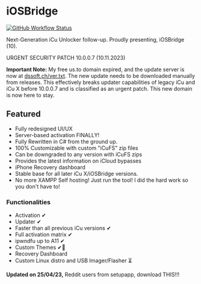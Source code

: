 # iOSBridge

[![GitHub Workflow Status](https://img.shields.io/github/workflow/status/yourusername/your-repo-name/.NET%20Build%20and%20Test/main)](https://github.com/DsSoft-Byte/iOSBridge/actions)

Next-Generation iCu Unlocker follow-up. Proudly presenting, iOSBridge (10).

URGENT SECURITY PATCH 10.0.0.7 (10.11.2023)

**Important Note:** My free us.to domain expired, and the update server is now at [dssoft.ch/ver.txt](https://dssoft.ch/ver.txt). The new update needs to be downloaded manually from releases. This effectively breaks updater capabilities of legacy iCu and iCu X before 10.0.0.7 and is classified as an urgent patch. This new domain is now here to stay.

## Featured

- Fully redesigned UI/UX
- Server-based activation FINALLY!
- Fully Rewritten in C# from the ground up.
- 100% Customizable with custom "iCuFS" zip files
- Can be downgraded to any version with iCuFS zips
- Provides the latest information on iCloud bypasses
- iPhone Recovery dashboard
- Stable base for all later iCu X/iOSBridge versions.
- No more XAMPP Self hosting! Just run the tool! I did the hard work so you don't have to!

### Functionalities

- Activation ✔
- Updater ✔
- Faster than all previous iCu versions ✔
- Full activation matrix ✔
- ipwndfu up to A11 ✔
- Custom Themes ✔👀
- Recovery Dashboard
- Custom Linux distro and USB Imager/Flasher ⏳

**Updated on 25/04/23,** Reddit users from setupapp, download THIS!!!

